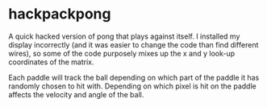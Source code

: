 # hackpackpong

A quick hacked version of pong that plays against itself.
I installed my display incorrectly (and it was easier to change the code than find different wires), so some of the code purposely mixes up the x and y look-up coordinates of the matrix.

Each paddle will track the ball depending on which part of the paddle it has randomly chosen to hit with. Depending on which pixel is hit on the paddle affects the velocity and angle of the ball.
